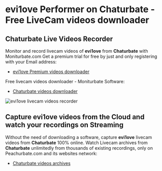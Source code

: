 # evi1ove Performer on Chaturbate - Free LiveCam videos downloader

## Chaturbate Live Videos Recorder

Monitor and record livecam videos of **evi1ove** from **Chaturbate** with Moniturbate.com
Get a premium trial for free by just and only registering with your Email address:
* [evi1ove Premium videos downloader](https://moniturbate.com/request-demo-licence-key.html)

Free livecam videos downloader - Moniturbate Software:
* [Chaturbate videos downloader](https://moniturbate.com/moniturbate-download-software.html)

![evi1ove livecam videos recorder](https://peachurnet.com/templates/moniturbate-software.png)


## Capture evi1ove videos from the Cloud and watch your recordings on Streaming

Without the need of downloading a software, capture **evi1ove** livecam videos from **Chaturbate** 100% online.
Watch Livecam archives from **Chaturbate** unlimitedly from thousands of existing recordings, only on Peachurbate.com and its websites network:
* [Chaturbate videos archives](https://peachurnet.com/)